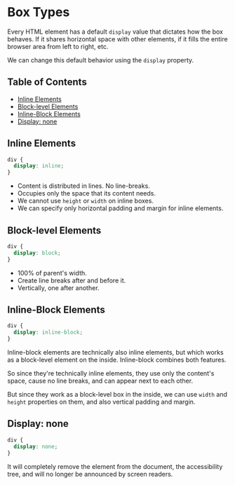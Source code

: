 # Box Types

Every HTML element has a default `display` value that dictates how the box behaves. If it shares horizontal space with other elements, if it fills the entire browser area from left to right, etc.

We can change this default behavior using the `display` property.

## Table of Contents

- [Inline Elements](#inline-elements)
- [Block-level Elements](#block-level-elements)
- [Inline-Block Elements](#inline-block-elements)
- [Display: none](#display-none)

## Inline Elements

```css
div {
  display: inline;
}
```

- Content is distributed in lines. No line-breaks.
- Occupies only the space that its content needs.
- We cannot use `height` or `width` on inline boxes.
- We can specify only horizontal padding and margin for inline elements.

## Block-level Elements

```css
div {
  display: block;
}
```

- 100% of parent's width.
- Create line breaks after and before it.
- Vertically, one after another.

## Inline-Block Elements

```css
div {
  display: inline-block;
}
```

Inline-block elements are technically also inline elements, but which works as a block-level element on the inside. Inline-block combines both features.

So since they're technically inline elements, they use only the content's space, cause no line breaks, and can appear next to each other.

But since they work as a block-level box in the inside, we can use `width` and `height` properties on them, and also vertical padding and margin.

## Display: none

```css
div {
  display: none;
}
```

It will completely remove the element from the document, the accessibility tree, and will no longer be announced by screen readers.
